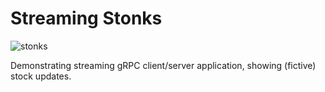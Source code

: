 # Streaming Stonks

![stonks](https://compote.slate.com/images/926e5009-c10a-48fe-b90e-fa0760f82fcd.png?crop=680%2C453%2Cx0%2Cy0&width=1280)

Demonstrating streaming gRPC client/server application, showing (fictive) stock updates.

